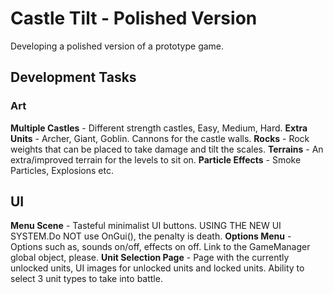 # Castle Tilt - Polished Version
Developing a polished version of a prototype game.

## Development Tasks
### Art

**Multiple Castles** - Different strength castles, Easy, Medium, Hard.
**Extra Units** - Archer, Giant, Goblin. Cannons for the castle walls.
**Rocks** - Rock weights that can be placed to take damage and tilt the scales.
**Terrains** - An extra/improved terrain for the levels to sit on.
**Particle Effects** - Smoke Particles, Explosions etc.

## UI

**Menu Scene** - Tasteful minimalist UI buttons. USING THE NEW UI SYSTEM.Do NOT use OnGui(), the penalty is death.
**Options Menu** - Options such as, sounds on/off, effects on off. Link to the GameManager global object, please.
**Unit Selection Page** - Page with the currently unlocked units, UI images for unlocked units and locked units. Ability to select 3 unit types to take into battle.
